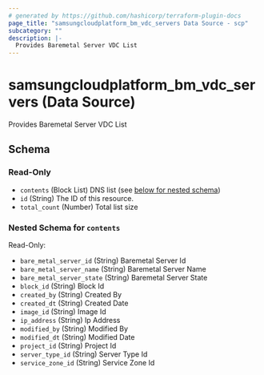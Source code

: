 ```yaml
---
# generated by https://github.com/hashicorp/terraform-plugin-docs
page_title: "samsungcloudplatform_bm_vdc_servers Data Source - scp"
subcategory: ""
description: |-
  Provides Baremetal Server VDC List
---
```


# samsungcloudplatform_bm_vdc_servers (Data Source)

Provides Baremetal Server VDC List



<!-- schema generated by tfplugindocs -->
## Schema

### Read-Only

- `contents` (Block List) DNS list (see [below for nested schema](#nestedblock--contents))
- `id` (String) The ID of this resource.
- `total_count` (Number) Total list size

<a id="nestedblock--contents"></a>
### Nested Schema for `contents`

Read-Only:

- `bare_metal_server_id` (String) Baremetal Server Id
- `bare_metal_server_name` (String) Baremetal Server Name
- `bare_metal_server_state` (String) Baremetal Server State
- `block_id` (String) Block Id
- `created_by` (String) Created By
- `created_dt` (String) Created Date
- `image_id` (String) Image Id
- `ip_address` (String) Ip Address
- `modified_by` (String) Modified By
- `modified_dt` (String) Modified Date
- `project_id` (String) Project Id
- `server_type_id` (String) Server Type Id
- `service_zone_id` (String) Service Zone Id


